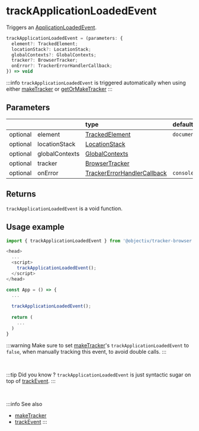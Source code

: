 # trackApplicationLoadedEvent

Triggers an [ApplicationLoadedEvent](/taxonomy/reference/events/ApplicationLoadedEvent.md).

```typescript
trackApplicationLoadedEvent = (parameters: {
  element?: TrackedElement;
  locationStack?: LocationStack;
  globalContexts?: GlobalContexts;
  tracker?: BrowserTracker;
  onError?: TrackerErrorHandlerCallback;  
}) => void
```

:::info
`trackApplicationLoadedEvent` is triggered automatically when using either [makeTracker](/tracking/api-reference/general/makeTracker.md) or [getOrMakeTracker](/tracking/api-reference/general/getOrMakeTracker.md)
:::

## Parameters
|          |                | type                                                                                              | default value
| :-:      | :--            | :--                                                                                               | :--           
| optional | element        | [TrackedElement](/tracking/api-reference/definitions/TrackedElement.md)                           | `document`
| optional | locationStack  | [LocationStack](/tracking/api-reference/core/LocationStack.md)                                    |
| optional | globalContexts | [GlobalContexts](/tracking/api-reference/core/GlobalContexts.md)                                  |
| optional | tracker        | [BrowserTracker](/tracking/api-reference/general/BrowserTracker.md)                               |
| optional | onError        | [TrackerErrorHandlerCallback](/tracking/api-reference/definitions/TrackerErrorHandlerCallback.md) | `console.error`

## Returns
`trackApplicationLoadedEvent` is a void function.

## Usage example

```typescript jsx
import { trackApplicationLoadedEvent } from '@objectiv/tracker-browser';
```

```typescript jsx
<head>
  ...
  <script>
    trackApplicationLoadedEvent();
  </script>
</head>
```

```typescript jsx
const App = () => {
  ...
  
  trackApplicationLoadedEvent();
  
  return (
    ...
  )
}
```

:::warning
Make sure to set [makeTracker](/tracking/api-reference/general/makeTracker.md)'s `trackApplicationLoadedEvent` to `false`, when manually tracking this event, to avoid double calls.
:::

<br />

:::tip Did you know ?
`trackApplicationLoadedEvent` is just syntactic sugar on top of [trackEvent](/tracking/api-reference/eventTrackers/trackEvent.md).
:::

<br />

:::info See also
- [makeTracker](/tracking/api-reference/general/makeTracker.md)
- [trackEvent](/tracking/api-reference/eventTrackers/trackEvent.md)
:::
